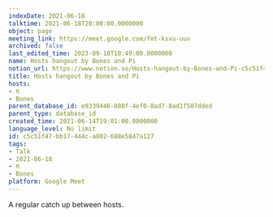 ```yaml
---
indexDate: 2021-06-18
talktime: 2021-06-18T20:00:00.0000000
object: page
meeting_link: https://meet.google.com/fmt-ksxu-uuv
archived: false
last_edited_time: 2023-09-18T10:49:00.0000000
name: Hosts hangout by Bones and Pi
notion_url: https://www.notion.so/Hosts-hangout-by-Bones-and-Pi-c5c51f47bb17444ca802688e5847a127
title: Hosts hangout by Bones and Pi
hosts:
- π
- Bones
parent_database_id: e9339446-880f-4ef0-8ad7-8ad1f507dded
parent_type: database_id
created_time: 2021-06-14T19:01:00.0000000
language_level: No limit
id: c5c51f47-bb17-444c-a802-688e5847a127
tags:
- Talk
- 2021-06-18
- π
- Bones
platform: Google Meet
---
```


A regular catch up between hosts.


